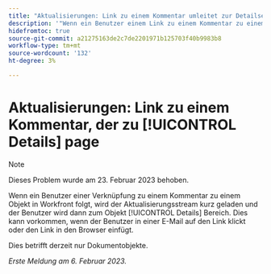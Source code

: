 ```yaml
---
title: "Aktualisierungen: Link zu einem Kommentar umleitet zur Detailseite"
description: '"Wenn ein Benutzer einem Link zu einem Kommentar zu einem Objekt in Workfront folgt, wird der Aktualisierungsstream kurz geladen und der Benutzer wird dann zum Bereich "Details"des Objekts weitergeleitet. Dies kann vorkommen, wenn der Benutzer in einer E-Mail auf den Link klickt oder den Link in den Browser einfügt."'
hidefromtoc: true
source-git-commit: a21275163de2c7de2201971b125703f40b9983b8
workflow-type: tm+mt
source-wordcount: '132'
ht-degree: 3%

---
```



# Aktualisierungen: Link zu einem Kommentar, der zu [!UICONTROL Details] page

>[!NOTE]
>
>Dieses Problem wurde am 23. Februar 2023 behoben.

Wenn ein Benutzer einer Verknüpfung zu einem Kommentar zu einem Objekt in Workfront folgt, wird der Aktualisierungsstream kurz geladen und der Benutzer wird dann zum Objekt [!UICONTROL Details] Bereich. Dies kann vorkommen, wenn der Benutzer in einer E-Mail auf den Link klickt oder den Link in den Browser einfügt.

Dies betrifft derzeit nur Dokumentobjekte.

_Erste Meldung am 6. Februar 2023._

